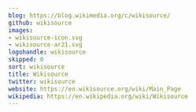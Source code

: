 ```yaml
---
blog: https://blog.wikimedia.org/c/wikisource/
github: wikisource
images:
- wikisource-icon.svg
- wikisource-ar21.svg
logohandle: wikisource
skipped: 0
sort: wikisource
title: Wikisource
twitter: wikisource
website: https://en.wikisource.org/wiki/Main_Page
wikipedia: https://en.wikipedia.org/wiki/Wikisource
---
```

